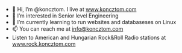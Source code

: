 - 👋 Hi, I’m @koncztom. I live at <a href="https://www.koncztom.com/" target="blank">www.koncztom.com</a>
- 👀 I’m interested in Senior level Engineering
- 🌱 I’m currently learning to run websites and databaseses on Linux
- 📫 You can reach me at <a href="mailto:info@koncztom.com" target="blank">info@koncztom.com</a>
- Listen to American and Hungarian Rock&Roll Radio stations at <a href="https://www.rock.koncztom.com/" target="blank">www.rock.koncztom.com</a>

<!---
koncztom/koncztom is a ✨ special ✨ repository because its `README.md` (this file) appears on your GitHub profile.
You can click the Preview link to take a look at your changes.
--->
